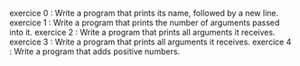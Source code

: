 exercice 0 : Write a program that prints its name, followed by a new line.
exercice 1 : Write a program that prints the number of arguments passed into it. 
exercice 2 : Write a program that prints all arguments it receives.
exercice 3 : Write a program that prints all arguments it receives.
exercice 4 : Write a program that adds positive numbers.
